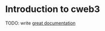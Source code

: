 # Introduction to cweb3

TODO: write [great documentation](http://jacobian.org/writing/what-to-write/)
